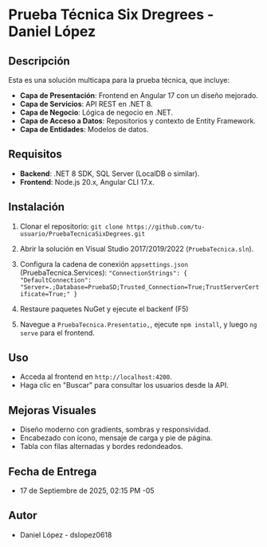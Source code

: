 # Prueba Técnica Six Dregrees - Daniel López

## Descripción
Esta es una solución multicapa para la prueba técnica, que incluye:
- **Capa de Presentación**: Frontend en Angular 17 con un diseño mejorado.
- **Capa de Servicios**: API REST en .NET 8.
- **Capa de Negocio**: Lógica de negocio en .NET.
- **Capa de Acceso a Datos**: Repositorios y contexto de Entity Framework.
- **Capa de Entidades**: Modelos de datos.

## Requisitos
- **Backend**: .NET 8 SDK, SQL Server (LocalDB o similar).
- **Frontend**: Node.js 20.x, Angular CLI 17.x.

## Instalación
1. Clonar el repositorio:
`git clone https://github.com/tu-usuario/PruebaTecnicaSixDegrees.git`

2. Abrir la solución en Visual Studio 2017/2019/2022 (`PruebaTecnica.sln`).
3. Configura la cadena de conexión `appsettings.json` (PruebaTecnica.Services):
`"ConnectionStrings": {
  "DefaultConnection": "Server=.;Database=PruebaSD;Trusted_Connection=True;TrustServerCertificate=True;"
}`
4. Restaure paquetes NuGet y ejecute el backenf (F5)
5. Navegue a `PruebaTecnica.Presentatio,`, ejecute `npm install`, y luego `ng serve` para el frontend.

## Uso
- Acceda al frontend en `http://localhost:4200`.
- Haga clic en "Buscar" para consultar los usuarios desde la API.

## Mejoras Visuales
- Diseño moderno con gradients, sombras y responsividad.
- Encabezado con ícono, mensaje de carga y pie de página.
- Tabla con filas alternadas y bordes redondeados.

## Fecha de Entrega
- 17 de Septiembre de 2025, 02:15 PM -05

## Autor
- Daniel López - dslopez0618

